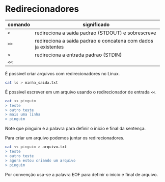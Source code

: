 # Redirecionadores

| comando | significado |   
|---|---|
| `>` | redireciona a saida padrao (STDOUT) e sobrescreve |   
| `>>` | redireciona a saida padrao e concatena com dados ja existentes |
| `<` | redireciona a entrada padrao (STDIN) |   
| `<<` |   |

É possivel criar arquivos com redirecionadores no Linux.

``` sh
cat ls > minha_saida.txt
```

É possivel escrever em um arquivo usando o redirecionador de entrada `<<`.

``` sh
cat << pinguim
> teste
> outro teste
> mais uma linha
> pinguim 
```

Note que pinguim é a palavra para definir o inicio e final da sentença.

Para criar um arquivo podemos juntar os redirecionadores.

``` sh
cat << pinguim > arquivo.txt
> teste
> outro teste
> agora estou criando um arquivo
> pinguim 
```

Por convenção usa-se a palavra EOF para definir o inicio e final de arquivo.